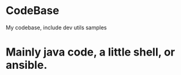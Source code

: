 # CodeBase
My codebase, include dev utils samples 

# Mainly java code, a little shell, or ansible.
